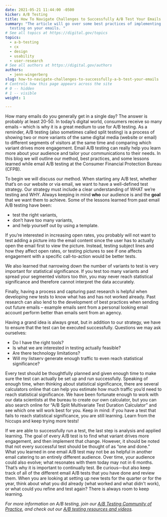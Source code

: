```yaml
---
date: 2021-05-21 11:44:00 -0500
kicker: A/B Testing
title: How To Navigate Challenges to Successfully A/B Test Your Emails
summary: "The article will go over some best practices of implementing A/B
  testing on your emails. "
# See all topics at https://digital.gov/topics
topics:
  - a-b-testing
  - cx
  - design
  - usability
  - user-research
# See all authors at https://digital.gov/authors
authors:
  - jenn-wingerberg
slug: how-to-navigate-challenges-to-successfully-a-b-test-your-emails
# Controls how this page appears across the site
# 0 -- hidden
# 1 -- visible
weight: 1

---
```


How many emails do you generally get in a single day? The answer is probably at least 20-50. In today’s digital world, consumers receive so many emails – which is why it is a great medium to use for A/B testing. As a reminder, A/B testing (also sometimes called split testing) is a process of showing two or more variants of the same digital media (website or email) to different segments of visitors at the same time and comparing which variant drives more engagement. Email A/B testing can really help you learn more about your audience and tailor your communications to their needs. In this blog we will outline our method, best practices, and some lessons learned while email A/B testing at the Consumer Financial Protection Bureau (CFPB).

To begin we will discuss our method. When starting any A/B test, whether that’s on our website or via email, we want to have a well-defined test strategy. Our strategy must include a clear understanding of WHAT we’re testing and WHY. Always keeping in mind **who** our audience is and the **goal** that we want them to achieve. Some of the lessons learned from past email A/B testing have been: 

* test the right variants, 
* don’t have too many variants, 
* and help yourself out by using a template. 

If you’re interested in increasing open rates, you probably will not want to test adding a picture into the email content since the user has to actually open the email first to view the picture. Instead, testing subject lines and how they affect open rates, or testing pictures to see if one affects engagement with a specific call-to-action would be better tests.

We also learned that narrowing down the number of variants to test is very important for statistical significance. If you test too many variants and spread your segmented visitors too thin, you may never reach statistical significance and therefore cannot interpret the data accurately. 

Finally, having a process and capturing past research is helpful when developing new tests to know what has and has not worked already. Past research can also lend to the development of best practices when sending out future emails – example emails sent from a personal looking email account perform better than emails sent from an agency.   

Having a grand idea is always great, but in addition to our strategy, we have to ensure that the test can be executed successfully. Questions we may ask ourselves: 

* Do I have the right tools? 
* Is what we are interested in testing actually feasible? 
* Are there technology limitations? 
* Will my listserv generate enough traffic to even reach statistical significance? 

Every test should be thoughtfully planned and given enough time to make sure the test can actually be set up and run successfully. Speaking of enough time, when thinking about statistical significance, there are several calculators online that can help you estimate how much traffic you’d need to reach statistical significance. We have been fortunate enough to work with our data scientists at the bureau to create our own calculator, but you can also search online for “A/B Split Multivariate Test Duration Calculator” and see which one will work best for you. Keep in mind: if you have a test that fails to reach statistical significance, you are still learning. Learn from the hiccups and keep trying more tests!

If we are able to successfully run a test, the last step is analysis and applied learning. The goal of every A/B test is to find what variant drives more engagement, and then implement that change. However, it should be noted that not every successful test should be thought of as “one and done.” What you learned in one email A/B test may not be as helpful in another email catering to an entirely different audience. Over time, your audience could also evolve; what resonates with them today may not in 6 months. That’s why it is important to continually test. Be curious—but also keep track of all of the different email A/B tests that you have done and review them. When you are looking at setting up new tests for the quarter or for the year, think about what you did already (what worked and what didn't work), or what could you refine and test again? There is always room to keep learning.

_For more information on A/B testing, join our [A/B Testing Community of Practice](https://digital.gov/communities/a-b-testing-community/), and check out our [A/B testing resources and videos](https://digital.gov/topics/a-b-testing/)._
